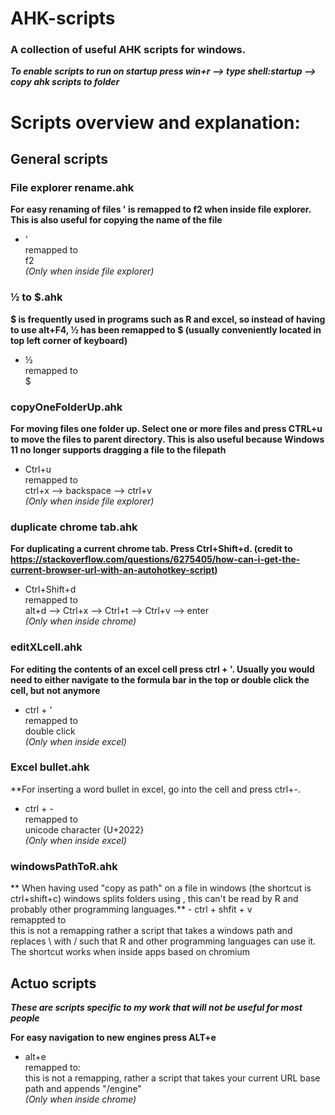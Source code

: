 # AHK-scripts

### A collection of useful AHK scripts for windows.

**_To enable scripts to run on startup press win+r --> type shell:startup --> copy ahk scripts to folder_**

# Scripts overview and explanation:

## General scripts

### File explorer rename.ahk
**For easy renaming of files ' is remapped to f2 when inside file explorer. This is also useful for copying the name of the file**
  - '<br/>
remapped to <br/>
f2<br/>
_(Only when inside file explorer)_

### ½ to $.ahk
**$ is frequently used in programs such as R and excel, so instead of having to use alt+F4, ½ has been remapped to $ (usually conveniently located in top left corner of keyboard)** 
  - ½<br/>
remapped to<br/> 
$  <br/>

### copyOneFolderUp.ahk
**For moving files one folder up. Select one or more files and press CTRL+u to move the files to parent directory. This is also useful because Windows 11 no longer supports dragging a file to the filepath**
  - Ctrl+u<br/>
remapped to <br/>
ctrl+x --> backspace --> ctrl+v <br/>
_(Only when inside file explorer)_

### duplicate chrome tab.ahk
**For duplicating a current chrome tab. Press Ctrl+Shift+d. (credit to https://stackoverflow.com/questions/6275405/how-can-i-get-the-current-browser-url-with-an-autohotkey-script)**
  - Ctrl+Shift+d<br/>
remapped to <br/>
alt+d --> Ctrl+x --> Ctrl+t --> Ctrl+v --> enter<br/>
_(Only when inside chrome)_

### editXLcell.ahk 
**For editing the contents of an excel cell press ctrl + '. Usually you would need to either navigate to the formula bar in the top or double click the cell, but not anymore**
   - ctrl + ' <br/>
remapped to <br/>
double click<br/>
_(Only when inside excel)_

### Excel bullet.ahk 
**For inserting a word bullet in excel, go into the cell and press ctrl+-. 
   - ctrl + - <br/>
remapped to <br/>
unicode character {U+2022}<br/>
_(Only when inside excel)_

### windowsPathToR.ahk
** When having used "copy as path" on a file in windows (the shortcut is ctrl+shift+c) windows splits folders using \, this can't be read by R and probably other programming languages.**
    - ctrl + shfit + v <br/>
remappted to <br/>
this is not a remapping rather a script that takes a windows path and replaces \ with / such that R and other programming languages can use it. The shortcut works when inside apps based on chromium

## Actuo scripts

**_These are scripts specific to my work that will not be useful for most people_**

**For easy navigation to new engines press ALT+e**
  - alt+e<br/>
remapped to: <br/>
this is not a remapping, rather a script that takes your current URL base path and appends "/engine"<br/>
_(Only when inside chrome)_
